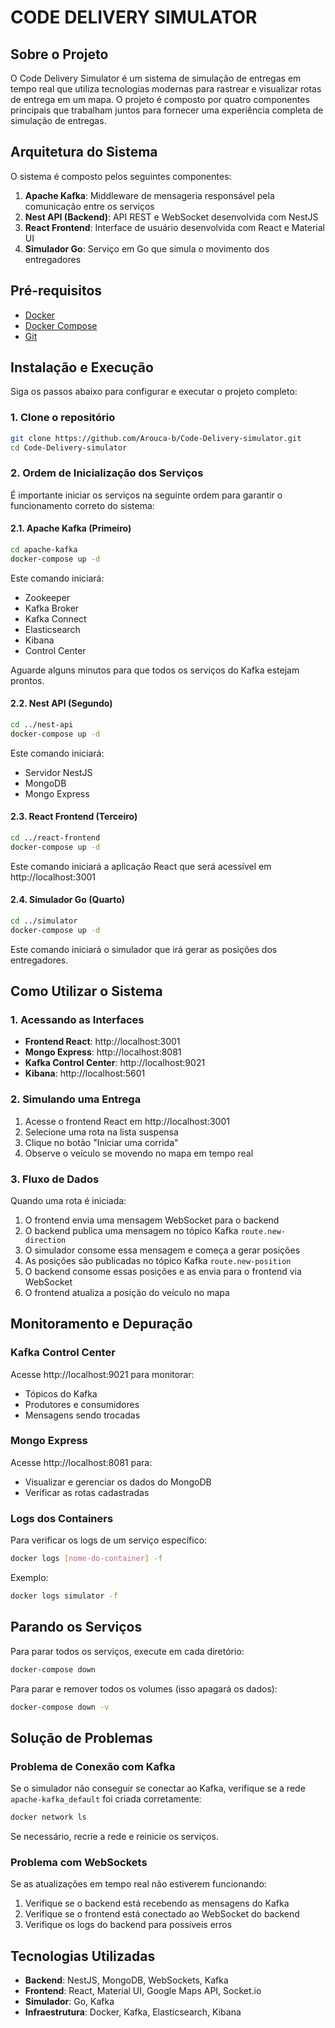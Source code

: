 # CODE DELIVERY SIMULATOR

## Sobre o Projeto

O Code Delivery Simulator é um sistema de simulação de entregas em tempo real que utiliza tecnologias modernas para rastrear e visualizar rotas de entrega em um mapa. O projeto é composto por quatro componentes principais que trabalham juntos para fornecer uma experiência completa de simulação de entregas.

## Arquitetura do Sistema

O sistema é composto pelos seguintes componentes:

1. **Apache Kafka**: Middleware de mensageria responsável pela comunicação entre os serviços
2. **Nest API (Backend)**: API REST e WebSocket desenvolvida com NestJS
3. **React Frontend**: Interface de usuário desenvolvida com React e Material UI
4. **Simulador Go**: Serviço em Go que simula o movimento dos entregadores

## Pré-requisitos

- [Docker](https://www.docker.com/)
- [Docker Compose](https://docs.docker.com/compose/)
- [Git](https://git-scm.com/)

## Instalação e Execução

Siga os passos abaixo para configurar e executar o projeto completo:

### 1. Clone o repositório

```bash
git clone https://github.com/Arouca-b/Code-Delivery-simulator.git
cd Code-Delivery-simulator
```

### 2. Ordem de Inicialização dos Serviços

É importante iniciar os serviços na seguinte ordem para garantir o funcionamento correto do sistema:

#### 2.1. Apache Kafka (Primeiro)

```bash
cd apache-kafka
docker-compose up -d
```

Este comando iniciará:

- Zookeeper
- Kafka Broker
- Kafka Connect
- Elasticsearch
- Kibana
- Control Center

Aguarde alguns minutos para que todos os serviços do Kafka estejam prontos.

#### 2.2. Nest API (Segundo)

```bash
cd ../nest-api
docker-compose up -d
```

Este comando iniciará:

- Servidor NestJS
- MongoDB
- Mongo Express

#### 2.3. React Frontend (Terceiro)

```bash
cd ../react-frontend
docker-compose up -d
```

Este comando iniciará a aplicação React que será acessível em http://localhost:3001

#### 2.4. Simulador Go (Quarto)

```bash
cd ../simulator
docker-compose up -d
```

Este comando iniciará o simulador que irá gerar as posições dos entregadores.

## Como Utilizar o Sistema

### 1. Acessando as Interfaces

- **Frontend React**: http://localhost:3001
- **Mongo Express**: http://localhost:8081
- **Kafka Control Center**: http://localhost:9021
- **Kibana**: http://localhost:5601

### 2. Simulando uma Entrega

1. Acesse o frontend React em http://localhost:3001
2. Selecione uma rota na lista suspensa
3. Clique no botão "Iniciar uma corrida"
4. Observe o veículo se movendo no mapa em tempo real

### 3. Fluxo de Dados

Quando uma rota é iniciada:

1. O frontend envia uma mensagem WebSocket para o backend
2. O backend publica uma mensagem no tópico Kafka `route.new-direction`
3. O simulador consome essa mensagem e começa a gerar posições
4. As posições são publicadas no tópico Kafka `route.new-position`
5. O backend consome essas posições e as envia para o frontend via WebSocket
6. O frontend atualiza a posição do veículo no mapa

## Monitoramento e Depuração

### Kafka Control Center

Acesse http://localhost:9021 para monitorar:

- Tópicos do Kafka
- Produtores e consumidores
- Mensagens sendo trocadas

### Mongo Express

Acesse http://localhost:8081 para:

- Visualizar e gerenciar os dados do MongoDB
- Verificar as rotas cadastradas

### Logs dos Containers

Para verificar os logs de um serviço específico:

```bash
docker logs [nome-do-container] -f
```

Exemplo:

```bash
docker logs simulator -f
```

## Parando os Serviços

Para parar todos os serviços, execute em cada diretório:

```bash
docker-compose down
```

Para parar e remover todos os volumes (isso apagará os dados):

```bash
docker-compose down -v
```

## Solução de Problemas

### Problema de Conexão com Kafka

Se o simulador não conseguir se conectar ao Kafka, verifique se a rede `apache-kafka_default` foi criada corretamente:

```bash
docker network ls
```

Se necessário, recrie a rede e reinicie os serviços.

### Problema com WebSockets

Se as atualizações em tempo real não estiverem funcionando:

1. Verifique se o backend está recebendo as mensagens do Kafka
2. Verifique se o frontend está conectado ao WebSocket do backend
3. Verifique os logs do backend para possíveis erros

## Tecnologias Utilizadas

- **Backend**: NestJS, MongoDB, WebSockets, Kafka
- **Frontend**: React, Material UI, Google Maps API, Socket.io
- **Simulador**: Go, Kafka
- **Infraestrutura**: Docker, Kafka, Elasticsearch, Kibana
